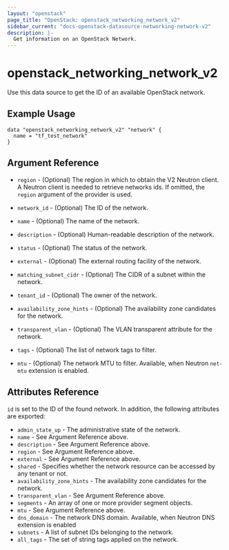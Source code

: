 ```yaml
---
layout: "openstack"
page_title: "OpenStack: openstack_networking_network_v2"
sidebar_current: "docs-openstack-datasource-networking-network-v2"
description: |-
  Get information on an OpenStack Network.
---
```


# openstack\_networking\_network\_v2

Use this data source to get the ID of an available OpenStack network.

## Example Usage

```hcl
data "openstack_networking_network_v2" "network" {
  name = "tf_test_network"
}
```

## Argument Reference

* `region` - (Optional) The region in which to obtain the V2 Neutron client.
  A Neutron client is needed to retrieve networks ids. If omitted, the
  `region` argument of the provider is used.

* `network_id` - (Optional) The ID of the network.

* `name` - (Optional) The name of the network.

* `description` - (Optional) Human-readable description of the network.

* `status` - (Optional) The status of the network.

* `external` - (Optional) The external routing facility of the network.

* `matching_subnet_cidr` - (Optional) The CIDR of a subnet within the network.

* `tenant_id` - (Optional) The owner of the network.

* `availability_zone_hints` - (Optional) The availability zone candidates for the network.

* `transparent_vlan` - (Optional) The VLAN transparent attribute for the
  network.

* `tags` - (Optional) The list of network tags to filter.

* `mtu` - (Optional) The network MTU to filter. Available, when Neutron `net-mtu`
  extension is enabled.

## Attributes Reference

`id` is set to the ID of the found network. In addition, the following attributes
are exported:

* `admin_state_up` - The administrative state of the network.
* `name` - See Argument Reference above.
* `description` - See Argument Reference above.
* `region` - See Argument Reference above.
* `external` - See Argument Reference above.
* `shared` - Specifies whether the network resource can be accessed by any
   tenant or not.
* `availability_zone_hints` - The availability zone candidates for the network.
* `transparent_vlan` - See Argument Reference above.
* `segments` - An array of one or more provider segment objects.
* `mtu` - See Argument Reference above.
* `dns_domain` - The network DNS domain. Available, when Neutron DNS extension
  is enabled
* `subnets` - A list of subnet IDs belonging to the network.
* `all_tags` - The set of string tags applied on the network.
